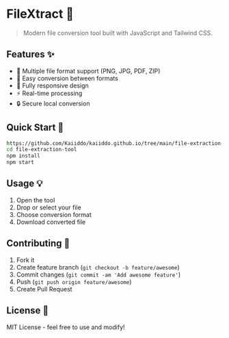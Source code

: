 # FileXtract 🚀

> Modern file conversion tool built with JavaScript and Tailwind CSS.

## Features ✨

- 📁 Multiple file format support (PNG, JPG, PDF, ZIP)
- 🔄 Easy conversion between formats
- 📱 Fully responsive design
- ⚡ Real-time processing
- 🔒 Secure local conversion

## Quick Start 🎯

```bash
https://github.com/Kaiiddo/kaiiddo.github.io/tree/main/file-extraction-tool
cd file-extraction-tool
npm install
npm start
```

## Usage 💡

1. Open the tool
2. Drop or select your file
3. Choose conversion format
4. Download converted file

## Contributing 🤝

1. Fork it
2. Create feature branch (`git checkout -b feature/awesome`)
3. Commit changes (`git commit -am 'Add awesome feature'`)
4. Push (`git push origin feature/awesome`)
5. Create Pull Request

## License 📝

MIT License - feel free to use and modify!
